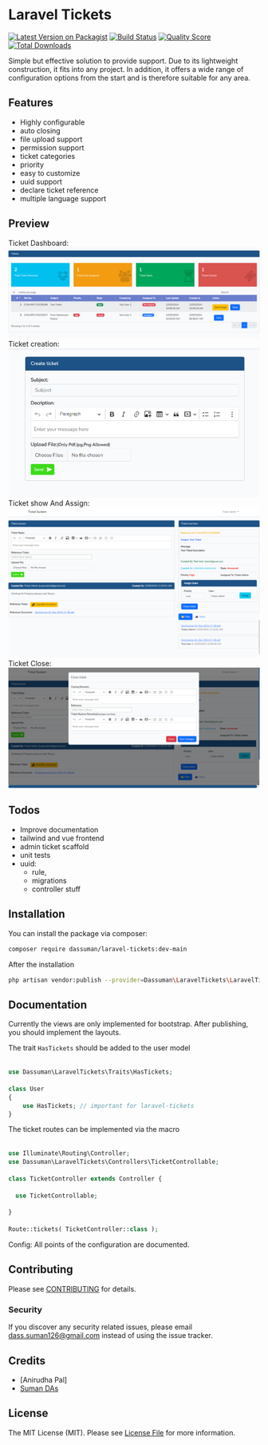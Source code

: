 # Laravel Tickets

[![Latest Version on Packagist](https://img.shields.io/packagist/v/rexlmanu/laravel-tickets.svg?style=flat-square)](https://packagist.org/packages/rexlmanu/laravel-tickets)
[![Build Status](https://img.shields.io/travis/rexlmanu/laravel-tickets/master.svg?style=flat-square)](https://travis-ci.org/rexlmanu/laravel-tickets)
[![Quality Score](https://img.shields.io/scrutinizer/g/rexlmanu/laravel-tickets.svg?style=flat-square)](https://scrutinizer-ci.com/g/rexlmanu/laravel-tickets)
[![Total Downloads](https://img.shields.io/packagist/dt/rexlmanu/laravel-tickets.svg?style=flat-square)](https://packagist.org/packages/rexlmanu/laravel-tickets)

Simple but effective solution to provide support. Due to its lightweight construction, it fits into any project. In addition, it offers a wide range of configuration options from the start and is therefore suitable for any area.

## Features

- Highly configurable
- auto closing
- file upload support
- permission support
- ticket categories
- priority
- easy to customize
- uuid support
- declare ticket reference
- multiple language support

## Preview

Ticket Dashboard:
![ticket list](.github/images/1.png)
Ticket creation:
![ticket create](.github/images/2.png)
Ticket show And Assign:
![ticket show](.github/images/3.png)
Ticket Close:
![ticket show](.github/images/4.png)

## Todos

- Improve documentation
- tailwind and vue frontend
- admin ticket scaffold
- unit tests
- uuid:
  - rule,
  - migrations
  - controller stuff

## Installation

You can install the package via composer:

```bash
composer require dassuman/laravel-tickets:dev-main
```

After the installation
```bash
php artisan vendor:publish --provider=Dassuman\LaravelTickets\LaravelTicketsServiceProvider
```

## Documentation

Currently the views are only implemented for bootstrap. After publishing, you should implement the layouts.

The trait ``HasTickets`` should be added to the user model
```php

use Dassuman\LaravelTickets\Traits\HasTickets;

class User
{
    use HasTickets; // important for laravel-tickets
}
```

The ticket routes can be implemented via the macro
```php

use Illuminate\Routing\Controller;
use Dassuman\LaravelTickets\Controllers\TicketControllable;

class TicketController extends Controller {

  use TicketControllable;

}

Route::tickets( TicketController::class );
```

Config: All points of the configuration are documented.

## Contributing

Please see [CONTRIBUTING](CONTRIBUTING.md) for details.

### Security

If you discover any security related issues, please email dass.suman126@gmail.com instead of using the issue tracker.

## Credits

- [Anirudha Pal]
- [Suman DAs](https://github.com/dassuman126)

## License

The MIT License (MIT). Please see [License File](LICENSE.md) for more information.
